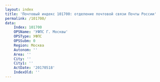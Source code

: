 ```yaml
---
layout: index
title: 'Почтовый индекс 101700: отделение почтовой связи Почты России'
permalink: /101700/
data:
    Index: 101700
    OPSName: 'УФПС Г. Москвы'
    OPSType: УФПС
    OPSSubm: 0
    Region: Москва
    Autonom: ''
    Area: ''
    City: ''
    City1: ''
    ActDate: '20170518'
    IndexOld: ''
---
```

